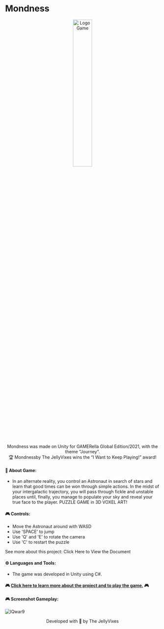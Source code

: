 # Mondness
<p align="center">
<img src="https://user-images.githubusercontent.com/50052600/125290272-83713a00-e2f6-11eb-8bdb-5f77f1f91d7d.png" alt="Logo Game" width="35%"/>
</p>

<p align="center"> Mondness was made on Unity for  GAMERella Global Edition/2021, with the theme "Journey". <br>
🏆 Mondnessby The JellyVixes wins the “I Want to Keep Playing!” award!
</p>

#### 📝 About Game:
- In an alternate reality, you control an Astronaut in search of stars and learn that good times can be won through simple actions.
In the midst of your intergalactic trajectory, you will pass through fickle and unstable places until, finally, you manage to populate your sky and reveal your true face to the player.
PUZZLE GAME in 3D VOXEL ART!

#### 🎮 Controls:

- Move the Astronaut around with WASD
- Use  'SPACE' to jump
- Use 'Q' and 'E' to rotate the camera
- Use 'C' to restart the puzzle

See more about this project:  Click Here to View the Document


#### ⚙️ Languages and Tools:
- The game was developed in Unity using C#.

#### 🎮 [Click here to learn more about the project and to play the game.](https://mewmewdevart.itch.io/mondness) 🎮

#### 🎮 Screenshot Gameplay:
![lQwar9](https://user-images.githubusercontent.com/50052600/125291204-83be0500-e2f7-11eb-89aa-2018284d62fe.jpeg)

<p align="center"> Developed with 💜 by The JellyVixes
 </p>
 
